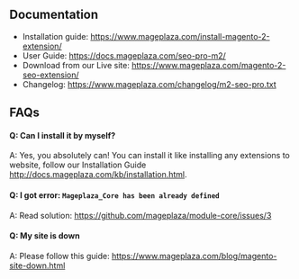 ## Documentation

- Installation guide: https://www.mageplaza.com/install-magento-2-extension/
- User Guide: https://docs.mageplaza.com/seo-pro-m2/
- Download from our Live site: https://www.mageplaza.com/magento-2-seo-extension/
- Changelog: https://www.mageplaza.com/changelog/m2-seo-pro.txt

## FAQs

#### Q: Can I install it by myself?
A: Yes, you absolutely can! You can install it like installing any extensions to website, follow our Installation Guide http://docs.mageplaza.com/kb/installation.html. 

#### Q: I got error: `Mageplaza_Core has been already defined`
A: Read solution: https://github.com/mageplaza/module-core/issues/3

#### Q: My site is down
A: Please follow this guide: https://www.mageplaza.com/blog/magento-site-down.html
